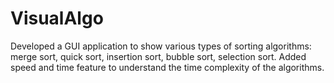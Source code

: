 # VisualAlgo

Developed a GUI application to show various types of sorting algorithms: merge sort, quick sort, insertion sort, bubble sort, selection sort.
Added speed and time feature to understand the time complexity of the algorithms.

